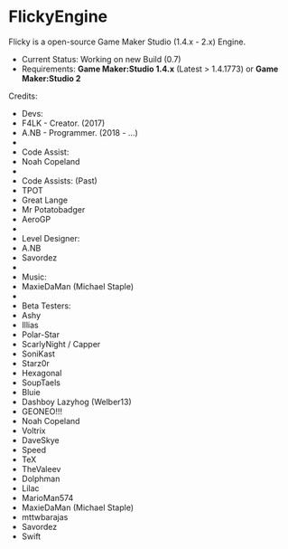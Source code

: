 # FlickyEngine
Flicky is a open-source Game Maker Studio (1.4.x - 2.x) 
Engine. 

* Current Status: Working on new Build (0.7)
* Requirements: **Game Maker:Studio 1.4.x** (Latest > 1.4.1773) or **Game Maker:Studio 2**

Credits:

* Devs:
* F4LK - Creator. (2017)
* A.NB  - Programmer. (2018 - ...)
* 
* Code Assist:
* Noah Copeland 
* 
* Code Assists: (Past)
* TPOT
* Great Lange
* Mr Potatobadger
* AeroGP
* 
* Level Designer:
* A.NB
* Savordez
* 
* Music:
* MaxieDaMan (Michael Staple)
* 
* Beta Testers:
* Ashy
* Illias
* Polar-Star
* ScarlyNight / Capper
* SoniKast
* Starz0r
* Hexagonal
* SoupTaels
* Bluie
* Dashboy Lazyhog (Welber13)
* GEONEO!!!
* Noah Copeland
* Voltrix
* DaveSkye
* Speed
* TeX
* TheValeev
* Dolphman
* Lilac
* MarioMan574
* MaxieDaMan (Michael Staple)
* mttwbarajas
* Savordez
* Swift
